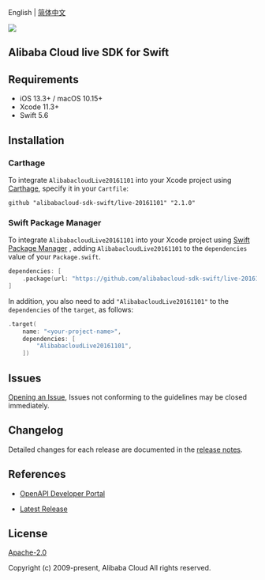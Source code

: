 English | [简体中文](README-CN.md)

![](https://aliyunsdk-pages.alicdn.com/icons/AlibabaCloud.svg)

## Alibaba Cloud live SDK for Swift

## Requirements

- iOS 13.3+ / macOS 10.15+
- Xcode 11.3+
- Swift 5.6

## Installation

### Carthage

To integrate `AlibabacloudLive20161101` into your Xcode project using [Carthage](https://github.com/Carthage/Carthage), specify it in your `Cartfile`:

```ogdl
github "alibabacloud-sdk-swift/live-20161101" "2.1.0"
```

### Swift Package Manager

To integrate `AlibabacloudLive20161101` into your Xcode project using [Swift Package Manager](https://swift.org/package-manager/) , adding `AlibabacloudLive20161101` to the `dependencies` value of your `Package.swift`.

```swift
dependencies: [
    .package(url: "https://github.com/alibabacloud-sdk-swift/live-20161101.git", from: "2.1.0")
]
```

In addition, you also need to add `"AlibabacloudLive20161101"` to the `dependencies` of the `target`, as follows:

```swift
.target(
    name: "<your-project-name>",
    dependencies: [
        "AlibabacloudLive20161101",
    ])
```

## Issues

[Opening an Issue](https://github.com/alibabacloud-sdk-swift/live-20161101/issues/new), Issues not conforming to the guidelines may be closed immediately.

## Changelog

Detailed changes for each release are documented in the [release notes](./ChangeLog.txt).

## References

* [OpenAPI Developer Portal](https://next.api.alibabacloud.com/home)
- [Latest Release](https://github.com/alibabacloud-sdk-swift/live-20161101)

## License

[Apache-2.0](http://www.apache.org/licenses/LICENSE-2.0)

Copyright (c) 2009-present, Alibaba Cloud All rights reserved.
